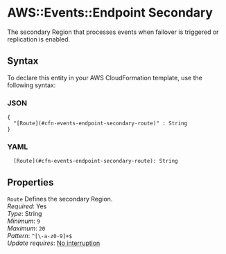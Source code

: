# AWS::Events::Endpoint Secondary<a name="aws-properties-events-endpoint-secondary"></a>

The secondary Region that processes events when failover is triggered or replication is enabled\.

## Syntax<a name="aws-properties-events-endpoint-secondary-syntax"></a>

To declare this entity in your AWS CloudFormation template, use the following syntax:

### JSON<a name="aws-properties-events-endpoint-secondary-syntax.json"></a>

```
{
  "[Route](#cfn-events-endpoint-secondary-route)" : String
}
```

### YAML<a name="aws-properties-events-endpoint-secondary-syntax.yaml"></a>

```
  [Route](#cfn-events-endpoint-secondary-route): String
```

## Properties<a name="aws-properties-events-endpoint-secondary-properties"></a>

`Route`  <a name="cfn-events-endpoint-secondary-route"></a>
Defines the secondary Region\.  
*Required*: Yes  
*Type*: String  
*Minimum*: `9`  
*Maximum*: `20`  
*Pattern*: `^[\-a-z0-9]+$`  
*Update requires*: [No interruption](https://docs.aws.amazon.com/AWSCloudFormation/latest/UserGuide/using-cfn-updating-stacks-update-behaviors.html#update-no-interrupt)